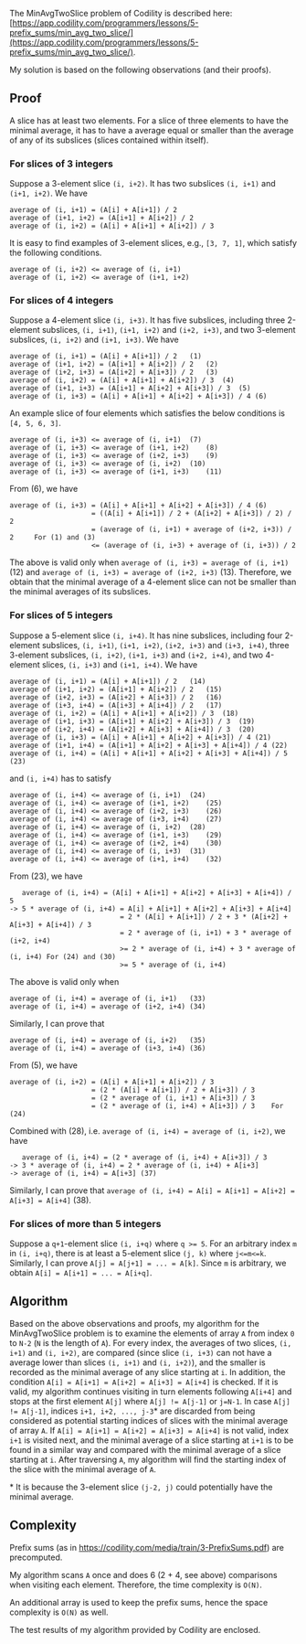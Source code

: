 The MinAvgTwoSlice problem of Codility is described here: [https://app.codility.com/programmers/lessons/5-prefix_sums/min_avg_two_slice/](https://app.codility.com/programmers/lessons/5-prefix_sums/min_avg_two_slice/).

My solution is based on the following observations (and their proofs). 

## Proof

A slice has at least two elements. For a slice of three elements to have the minimal average, it has to have a average equal or smaller than the average of any of its subslices (slices contained within itself). 

### For slices of 3 integers

Suppose a 3-element slice `(i, i+2)`. It has two subslices `(i, i+1)` and `(i+1, i+2)`. We have

	average of (i, i+1) = (A[i] + A[i+1]) / 2
	average of (i+1, i+2) = (A[i+1] + A[i+2]) / 2
    average of (i, i+2) = (A[i] + A[i+1] + A[i+2]) / 3
	
It is easy to find examples of 3-element slices, e.g., `[3, 7, 1]`, which satisfy the following conditions.
    
    average of (i, i+2) <= average of (i, i+1)
    average of (i, i+2) <= average of (i+1, i+2)
 	
### For slices of 4 integers

Suppose a 4-element slice `(i, i+3)`. It has five subslices, including three 2-element subslices, `(i, i+1)`, `(i+1, i+2)` and `(i+2, i+3)`, and two 3-element subslices, `(i, i+2)` and `(i+1, i+3)`. We have 

	average of (i, i+1) = (A[i] + A[i+1]) / 2	(1)
	average of (i+1, i+2) = (A[i+1] + A[i+2]) / 2	(2)
	average of (i+2, i+3) = (A[i+2] + A[i+3]) / 2	(3)
	average of (i, i+2) = (A[i] + A[i+1] + A[i+2]) / 3	(4)
	average of (i+1, i+3) = (A[i+1] + A[i+2] + A[i+3]) / 3	(5)
	average of (i, i+3) = (A[i] + A[i+1] + A[i+2] + A[i+3]) / 4	(6)

An example slice of four elements which satisfies the below conditions is `[4, 5, 6, 3]`. 

    average of (i, i+3) <= average of (i, i+1)	(7)
    average of (i, i+3) <= average of (i+1, i+2)	(8)
    average of (i, i+3) <= average of (i+2, i+3)	(9)
    average of (i, i+3) <= average of (i, i+2)	(10)
    average of (i, i+3) <= average of (i+1, i+3)	(11)
    
From (6), we have

    average of (i, i+3) = (A[i] + A[i+1] + A[i+2] + A[i+3]) / 4	(6)
                        = ((A[i] + A[i+1]) / 2 + (A[i+2] + A[i+3]) / 2) / 2 
                        = (average of (i, i+1) + average of (i+2, i+3)) / 2 	For (1) and (3)
                        <= (average of (i, i+3) + average of (i, i+3)) / 2
               
The above is valid only when `average of (i, i+3) = average of (i, i+1)` (12) and `average of (i, i+3) = average of (i+2, i+3)` (13). Therefore, we obtain that the minimal average of a 4-element slice can not be smaller than the minimal averages of its subslices.

### For slices of 5 integers

Suppose a 5-element slice `(i, i+4)`. It has nine subslices, including four 2-element subslices, `(i, i+1)`, `(i+1, i+2)`, `(i+2, i+3)` and `(i+3, i+4)`, three 3-element subslices, `(i, i+2)`, `(i+1, i+3)` and `(i+2, i+4)`, and two 4-element slices, `(i, i+3)` and `(i+1, i+4)`. We have

	average of (i, i+1) = (A[i] + A[i+1]) / 2	(14)
	average of (i+1, i+2) = (A[i+1] + A[i+2]) / 2	(15)
	average of (i+2, i+3) = (A[i+2] + A[i+3]) / 2	(16)
	average of (i+3, i+4) = (A[i+3] + A[i+4]) / 2	(17)
	average of (i, i+2) = (A[i] + A[i+1] + A[i+2]) / 3	(18)
	average of (i+1, i+3) = (A[i+1] + A[i+2] + A[i+3]) / 3	(19)
	average of (i+2, i+4) = (A[i+2] + A[i+3] + A[i+4]) / 3	(20)	
	average of (i, i+3) = (A[i] + A[i+1] + A[i+2] + A[i+3]) / 4	(21)
	average of (i+1, i+4) = (A[i+1] + A[i+2] + A[i+3] + A[i+4]) / 4	(22)
	average of (i, i+4) = (A[i] + A[i+1] + A[i+2] + A[i+3] + A[i+4]) / 5	(23)
	
and `(i, i+4)` has to satisfy 

    average of (i, i+4) <= average of (i, i+1)	(24)
    average of (i, i+4) <= average of (i+1, i+2)	(25)
    average of (i, i+4) <= average of (i+2, i+3)	(26)
    average of (i, i+4) <= average of (i+3, i+4)	(27)
    average of (i, i+4) <= average of (i, i+2)	(28)
    average of (i, i+4) <= average of (i+1, i+3)	(29)
    average of (i, i+4) <= average of (i+2, i+4)	(30)
    average of (i, i+4) <= average of (i, i+3)	(31)
    average of (i, i+4) <= average of (i+1, i+4)	(32)
    
From (23), we have
 
       average of (i, i+4) = (A[i] + A[i+1] + A[i+2] + A[i+3] + A[i+4]) / 5
    -> 5 * average of (i, i+4) = A[i] + A[i+1] + A[i+2] + A[i+3] + A[i+4]
                               = 2 * (A[i] + A[i+1]) / 2 + 3 * (A[i+2] + A[i+3] + A[i+4]) / 3
                               = 2 * average of (i, i+1) + 3 * average of (i+2, i+4)
                               >= 2 * average of (i, i+4) + 3 * average of (i, i+4)	For (24) and (30)
                               >= 5 * average of (i, i+4)
                               
The above is valid only when

    average of (i, i+4) = average of (i, i+1)	(33)
    average of (i, i+4) = average of (i+2, i+4)	(34)

Similarly, I can prove that

    average of (i, i+4) = average of (i, i+2)	(35)
    average of (i, i+4) = average of (i+3, i+4)	(36)

From (5), we have 
                           
    average of (i, i+2) = (A[i] + A[i+1] + A[i+2]) / 3
                        = (2 * (A[i] + A[i+1]) / 2 + A[i+3]) / 3
                        = (2 * average of (i, i+1) + A[i+3]) / 3
                        = (2 * average of (i, i+4) + A[i+3]) / 3	For (24)
                              
Combined with (28), i.e. `average of (i, i+4) = average of (i, i+2)`, we have 

       average of (i, i+4) = (2 * average of (i, i+4) + A[i+3]) / 3
    -> 3 * average of (i, i+4) = 2 * average of (i, i+4) + A[i+3]
    -> average of (i, i+4) = A[i+3]	(37)

Similarly, I can prove that `average of (i, i+4) = A[i] = A[i+1] = A[i+2] = A[i+3] = A[i+4]`	(38). 

### For slices of more than 5 integers

Suppose a `q+1`-element slice `(i, i+q)` where `q >= 5`. For an arbitrary index `m` in `(i, i+q)`, there is at least a 5-element slice `(j, k)` where `j<=m<=k`. Similarly, I can prove `A[j] = A[j+1] = ... = A[k]`. Since `m` is arbitrary, we obtain `A[i] = A[i+1] = ... = A[i+q]`. 

## Algorithm

Based on the above observations and proofs, my algorithm for the MinAvgTwoSlice problem is to examine the elements of array `A` from index `0` to `N-2` (`N` is the length of `A`). For every index, the averages of two slices, `(i, i+1)` and `(i, i+2)`, are compared (since slice `(i, i+3)` can not have a average lower than slices `(i, i+1)` and `(i, i+2)`), and the smaller is recorded as the minimal average of any slice starting at `i`. In addition, the condition `A[i] = A[i+1] = A[i+2] = A[i+3] = A[i+4]` is checked. If it is valid, my algorithm continues visiting in turn elements following `A[i+4]` and stops at the first element `A[j]` where `A[j] != A[j-1]` or `j=N-1`. In case `A[j] != A[j-1]`, indices `i+1, i+2, ..., j-3`* are discarded from being considered as potential starting indices of slices with the minimal average of array `A`. If `A[i] = A[i+1] = A[i+2] = A[i+3] = A[i+4]` is not valid, index `i+1` is visited next, and the minimal average of a slice starting at `i+1` is to be found in a similar way and compared with the minimal average of a slice starting at `i`. After traversing `A`, my algorithm will find the starting index of the slice with the minimal average of `A`.

\* It is because the 3-element slice `(j-2, j)` could potentially have the minimal average. 

## Complexity

Prefix sums (as in https://codility.com/media/train/3-PrefixSums.pdf) are precomputed. 

My algorithm scans `A` once and does 6 (2 + 4, see above) comparisons when visiting each element. Therefore, the time complexity is `O(N)`.

An additional array is used to keep the prefix sums, hence the space complexity is `O(N)` as well. 

The test results of my algorithm provided by Codility are enclosed.
